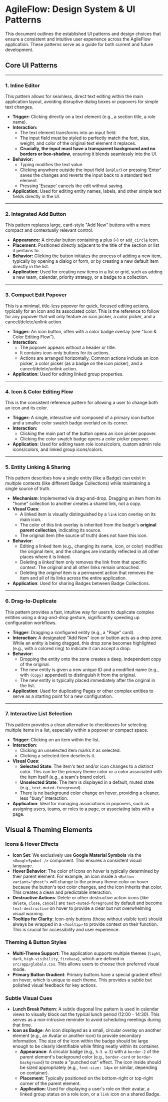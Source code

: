

# AgileFlow: Design System & UI Patterns

This document outlines the established UI patterns and design choices that ensure a consistent and intuitive user experience across the AgileFlow application. These patterns serve as a guide for both current and future development.

## Core UI Patterns

---

### 1. Inline Editor

This pattern allows for seamless, direct text editing within the main application layout, avoiding disruptive dialog boxes or popovers for simple text changes.

- **Trigger:** Clicking directly on a text element (e.g., a section title, a role name).
- **Interaction:**
    - The text element transforms into an input field.
    - The input field must be styled to perfectly match the font, size, weight, and color of the original text element it replaces.
    - **Crucially, the input must have a transparent background and no borders or box-shadow**, ensuring it blends seamlessly into the UI.
- **Behavior:**
    - Typing modifies the text value.
    - Clicking anywhere outside the input field (`onBlur`) or pressing 'Enter' saves the changes and reverts the input back to a standard text element.
    - Pressing 'Escape' cancels the edit without saving.
- **Application:** Used for editing entity names, labels, and other simple text fields directly in the UI.

---

### 2. Integrated Add Button

This pattern replaces large, card-style "Add New" buttons with a more compact and contextually relevant control.

- **Appearance:** A circular button containing a plus (`+`) or `add_circle` icon.
- **Placement:** Positioned directly adjacent to the title of the section or list it pertains to.
- **Behavior:** Clicking the button initiates the process of adding a new item, typically by opening a dialog or form, or by creating a new default item directly in the list.
- **Application:** Used for creating new items in a list or grid, such as adding a new team, calendar, priority strategy, or a badge to a collection.

---

### 3. Compact Edit Popover

This is a minimal, title-less popover for quick, focused editing actions, typically for an icon and its associated color. This is the reference to follow for any popover that will only feature an icon picker, a color picker, and a cancel/delete/unlink action.

- **Trigger:** An icon button, often with a color badge overlay (see "Icon & Color Editing Flow").
- **Interaction:**
  - The popover appears without a header or title.
  - It contains icon-only buttons for its actions.
  - Actions are arranged horizontally. Common actions include an icon picker, a color picker (as a badge on the icon picker), and a cancel/delete/unlink action.
- **Application:** Used for editing linked group properties.

---

### 4. Icon & Color Editing Flow

This is the consistent reference pattern for allowing a user to change both an icon and its color.

- **Trigger:** A single, interactive unit composed of a primary icon button and a smaller color swatch badge overlaid on its corner.
- **Interaction:**
  - Clicking the main part of the button opens an icon picker popover.
  - Clicking the color swatch badge opens a color picker popover.
- **Application:** Used for editing team role icons/colors, custom admin role icons/colors, and linked group icons/colors.

---

### 5. Entity Linking & Sharing

This pattern describes how a single entity (like a Badge) can exist in multiple contexts (like different Badge Collections) while maintaining a single source of truth.

- **Mechanism**: Implemented via drag-and-drop. Dragging an item from its "home" collection to another creates a shared link, not a copy.
- **Visual Cues**:
  - A linked item is visually distinguished by a `link` icon overlay on its main icon.
  - The color of this link overlay is inherited from the badge's **original parent collection**, indicating its source.
  - The original item (the source of truth) does not have this icon.
- **Behavior**:
  - Editing a linked item (e.g., changing its name, icon, or color) modifies the original item, and the changes are instantly reflected in all other places where it is linked.
  - Deleting a *linked* item only removes the link from that specific context. The original and all other links remain untouched.
  - Deleting the *original* item is a permanent action that removes the item and all of its links across the entire application.
- **Application**: Used for sharing Badges between Badge Collections.

---

### 6. Drag-to-Duplicate

This pattern provides a fast, intuitive way for users to duplicate complex entities using a drag-and-drop gesture, significantly speeding up configuration workflows.

-   **Trigger**: Dragging a configured entity (e.g., a "Page" card).
-   **Interaction**: A designated "Add New" icon or button acts as a drop zone. While an entity is being dragged, this drop zone becomes highlighted (e.g., with a colored ring) to indicate it can accept a drop.
-   **Behavior**:
    -   Dropping the entity onto the zone creates a deep, independent copy of the original.
    -   The new entity is given a new unique ID and a modified name (e.g., with `(Copy)` appended) to distinguish it from the original.
    -   The new entity is typically placed immediately after the original in the list.
-   **Application**: Used for duplicating Pages or other complex entities to serve as a starting point for a new configuration.

---

### 7. Interactive List Selection

This pattern provides a clean alternative to checkboxes for selecting multiple items in a list, especially within a popover or compact space.

-   **Trigger**: Clicking on an item within the list.
-   **Interaction**:
    -   Clicking an unselected item marks it as selected.
    -   Clicking a selected item deselects it.
-   **Visual Cues**:
    -   **Selected State**: The item's text and/or icon changes to a distinct color. This can be the primary theme color or a color associated with the item itself (e.g., a team's brand color).
    -   **Unselected State**: The item is displayed in a default, muted state (e.g., `text-muted-foreground`).
    -   There is no background color change on hover, providing a cleaner, less "busy" interaction.
-   **Application**: Ideal for managing associations in popovers, such as assigning users, teams, or roles to a page, or associating tabs with a page.

## Visual & Theming Elements

### Icons & Hover Effects

- **Icon Set**: We exclusively use **Google Material Symbols** via the `<GoogleSymbol />` component. This ensures a consistent visual language.
- **Hover Behavior**: The color of icons on hover is typically determined by their parent element. For example, an icon inside a `<Button variant="ghost">` will change to the primary theme color on hover because the button's text color changes, and the icon inherits that color. This creates a clean and predictable interaction.
- **Destructive Actions**: Delete or other destructive action icons (like `delete`, `close`, `cancel`) are `text-muted-foreground` by default and become `text-destructive` on hover to provide a clear but not overwhelming visual warning.
- **Tooltips for Clarity**: Icon-only buttons (those without visible text) should always be wrapped in a `<Tooltip>` to provide context on their function. This is crucial for accessibility and user experience.

### Theming & Button Styles

- **Multi-Theme Support**: The application supports multiple themes (`light`, `dark`, `high-visibility`, `firebase`), which are defined in `src/app/globals.css`. This allows users to choose their preferred visual mode.
- **Primary Button Gradient**: Primary buttons have a special gradient effect on hover, which is unique to each theme. This provides a subtle but polished visual feedback for key actions.

### Subtle Visual Cues

- **Lunch Break Pattern**: A subtle diagonal line pattern is used in calendar views to visually block out the typical lunch period (12:00 - 14:30). This serves as a non-intrusive reminder to avoid scheduling meetings during that time.
- **Icon as Badge**: An icon displayed as a small, circular overlay on another element (e.g., an Avatar or another icon) to provide secondary information. The size of the icon within the badge should be large enough to be clearly identifiable while fitting neatly within its container.
    - **Appearance**: A circular badge (e.g., `h-5 w-5`) with a `border-2` of the parent element's background color (e.g., `border-card` or `border-background`) to create a "punched out" effect. The icon inside should be sized appropriately (e.g., `font-size: 14px` or similar, depending on container).
    - **Placement**: Typically positioned on the bottom-right or top-right corner of the parent element.
    - **Application**: Used for displaying a user's role on their avatar, a linked group status on a role icon, or a `link` icon on a shared Badge.
